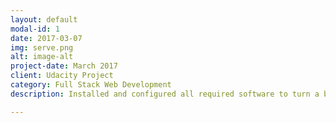 ```yaml
---
layout: default
modal-id: 1
date: 2017-03-07
img: serve.png
alt: image-alt
project-date: March 2017
client: Udacity Project
category: Full Stack Web Development
description: Installed and configured all required software to turn a baseline Ubuntu Amazon Web Services server into a fully functional web application server, including Apache Web Server and PostgreSQL database server. <a href="https://github.com/kfmahre/server-configuration"><strong><p> Github Repo</p></strong></a>

---
```

